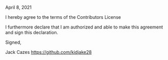 April 8, 2021

I hereby agree to the terms of the Contributors License

I furthermore declare that I am authorized and able to make this
agreement and sign this declaration.

Signed,

Jack Cazes
https://github.com/kidjake28

